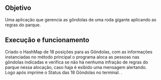 ## Objetivo
Uma aplicação que gerencia as gôndolas de uma roda gigante aplicando as regras do parque.

## Execução e funcionamento
Criado o HashMap de 18 posições para as Gôndolas, com as informações instanciadas no método principal o programa aloca as pessoas nas gôndolas indicadas e verifica se não há nenhuma infração de regras do parque nessa alocação, caso haja é exibido uma mensagem alertando. Logo após imprime o Status das 18 Gòndolas no terminal.
.
